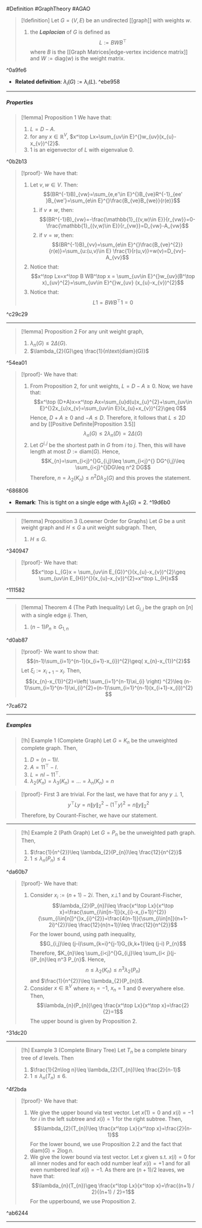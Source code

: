 #Definition #GraphTheory #AGAO 

> [!definition]
> Let $G=(V,E)$ be an undirected [[graph]] with weights $w$.
> 1. the ***Laplacian*** of $G$ is defined as $$L:=BWB^\top$$ where $B$ is the [[Graph Matrices|edge-vertex incidence matrix]] and $W:= \text{diag}(w)$ is the weight matrix.

^0a9fe6

- **Related definition**: $\lambda_{i}(G):= \lambda_{i}(L)$. ^ebe958
---
##### Properties
> [!lemma] Proposition 1
> We have that:
> 1. $L=D-A$.
> 2. for any $x\in \mathbb{R}^V$, $x^\top Lx=\sum_{uv\in E}^{}w_{uv}(x_{u}-x_{v})^{2}$.
> 3. $1$ is an eigenvector of $L$ with eigenvalue $0$.

^0b2b13

> [!proof]-
> We have that:
> 1. Let $v,w\in V$. Then: $$(BR^{-1}B)_{vw}=\sum_{e,e'\in E}^{}B_{ve}R^{-1}_{ee' }B_{we'}=\sum_{e\in E}^{}\frac{B_{ve}B_{we}}{r(e)}$$
>    1. if $v\neq w$, then: $$(BR^{-1}B)_{vw}=-\frac{\mathbb{1}_{(v,w)\in E}}{r_{vw}}=0-\frac{\mathbb{1}_{(v,w)\in E}}{r_{vw}}=D_{vw}-A_{vw}$$
>    2. if $v=w$, then: $$(BR^{-1}B)_{vv}=\sum_{e\in E}^{}\frac{B_{ve}^{2}}{r(e)}=\sum_{u:(u,v)\in E} \frac{1}{r(u,v)}=w(v)=D_{vv}-A_{vv}$$
> 2. Notice that: $$x^\top Lx=x^\top B WB^\top x = \sum_{uv\in E}^{}w_{uv}(B^\top x)_{uv}^{2}=\sum_{uv\in E}^{}w_{uv} (x_{u}-x_{v})^{2}$$
> 3. Notice that: $$L1= BWB^\top 1= 0$$

^c29c29

---
> [!lemma] Proposition 2
> For any unit weight graph, 
> 1. $\lambda_{n}(G)\leq 2 \Delta(G)$.
> 2. $\lambda_{2}(G)\geq \frac{1}{n\text{diam}(G)}$

^54ea01

> [!proof]-
> We have that: 
> 1. From Proposition 2, for unit weights, $L=D-A\geq 0$. Now, we have that: $$x^\top (D+A)x=x^\top Ax=\sum_{u}d(u)x_{u}^{2}+\sum_{uv\in E}^{}2x_{u}x_{v}=\sum_{uv\in E}(x_{u}+x_{v})^{2}\geq 0$$Hence, $D+A\geq 0$ and $-A\leq D$. Therefore, it follows that $L\leq 2D$ and by [[Positive Definite|Proposition 3.5]] $$\lambda_{n}(G)\leq 2\lambda_{n}(D)=2\Delta(G)$$
> 2. Let $G^{i,j}$ be the shortest path in $G$ from $i$ to $j$. Then, this will have length at most $D:=\text{diam}(G)$. Hence, $$K_{n}=\sum_{i<j}^{}G_{i,j}\leq \sum_{i<j}^{} DG^{i,j}\leq \sum_{i<j}^{}DG\leq n^2 DG$$Therefore, $n=\lambda_{2}(K_n)\leq n^2 D \lambda_{2}(G)$ and this proves the statement.

^686806

- **Remark**: This is tight on a single edge with $\lambda_{2}(G)=2$.  ^19d6b0
---
> [!lemma] Proposition 3 (Loewner Order for Graphs)
> Let $G$ be a unit weight graph and $H\leq G$ a unit weight subgraph. Then, 
> 1. $H\leq G$. 

^340947

> [!proof]-
> We have that: $$x^\top L_{G}x = \sum_{uv\in E_{G}}^{}(x_{u}-x_{v})^{2}\geq  \sum_{uv\in E_{H}}^{}(x_{u}-x_{v})^{2}=x^\top L_{H}x$$

^111582

---
> [!lemma] Theorem 4 (The Path Inequality)
> Let $G_{i,j}$ be the graph on $[n]$ with a single edge $ij$. Then, 
> 1. $(n-1)P_{n}\geq G_{1,n}$

^d0ab87

> [!proof]-
> We want to show that: $$(n-1)\sum_{i=1}^{n-1}(x_{i+1}-x_{i})^{2}\geq( x_{n}-x_{1})^{2}$$Let $\xi_{i}:= x_{i+1}-x_{i}$. Then, $$(x_{n}-x_{1})^{2}=\left( \sum_{i=1}^{n-1}\xi_{i} \right) ^{2}\leq (n-1)\sum_{i=1}^{n-1}\xi_{i}^{2}=(n-1)\sum_{i=1}^{n-1}(x_{i+1}-x_{i})^{2} $$

^7ca672

---
##### Examples
> [!h] Example 1 (Complete Graph)
> Let $G=K_{n}$ be the unweighted complete graph. Then, 
> 1. $D=(n-1)I$.
> 2. $A=1 1^\top - I$.
> 3. $L=nI-11^\top$.
> 4. $\lambda_{2}(K_{n})=\lambda_{3}(K_{n})=\dots=\lambda_{n}(K_{n})= n$

> [!proof]-
> First 3 are trivial. For the last, we have that for any $y\  \bot\  1$, $$y^\top L y=n\|y\|^{2}_{2}-(1^\top y)^{2}=n\|y\|^{2}_{2}$$Therefore, by Courant-Fischer, we have our statement.

---
> [!h] Example 2 (Path Graph)
> Let $G=P_{n}$ be the unweighted path graph. Then, 
> 1. $\frac{1}{n^{2}}\leq \lambda_{2}(P_{n})\leq \frac{12}{n^{2}}$
> 2. $1\leq \lambda_{n}(P_{n})\leq 4$

^da60b7

> [!proof]-
> We have that:
> 1. Consider $x_{i}:=(n+1)-2i$. Then, $x\bot 1$ and by Courant-Fischer, $$\lambda_{2}(P_{n})\leq \frac{x^\top Lx}{x^\top x}=\frac{\sum_{i\in[n-1]}(x_{i}-x_{i+1})^{2}}{\sum_{i\in[n]}^{}x_{i}^{2}}=\frac{4(n-1)}{\sum_{i\in[n]}(n+1-2i)^{2}}\leq \frac{12}{n(n+1)}\leq \frac{12}{n^{2}}$$For the lower bound, using path inequality, $$G_{i,j}\leq (j-i)\sum_{k=i}^{j-1}G_{k,k+1}\leq (j-i) P_{n}$$Therefore, $K_{n}\leq \sum_{i<j}^{}G_{i,j}\leq \sum_{i< j}(j-i)P_{n}\leq n^3 P_{n}$. Hence, $$n\leq \lambda_{2}(K_{n})\leq n^3\lambda_{2}(P_{n})$$and $\frac{1}{n^{2}}\leq \lambda_{2}(P_{n})$. 
> 2. Consider $x\in\mathbb{R}^V$ where $x_{1}=-1$, $x_{n}=1$ and 0 everywhere else. Then, $$\lambda_{n}(P_{n})\geq \frac{x^\top Lx}{x^\top x}=\frac{2}{2}=1$$The upper bound is given by Proposition 2.

^31dc20

---
> [!h] Example 3 (Complete Binary Tree)
> Let $T_{n}$ be a complete binary tree of $d$ levels. Then
> 1. $\frac{1}{2n\log n}\leq \lambda_{2}(T_{n})\leq \frac{2}{n-1}$
> 2. $1\leq \lambda_{n}(T_{n})\leq 6$.

^4f2bda

> [!proof]-
> We have that:
> 1. We give the upper bound via test vector. Let $x(1)=0$ and $x(i)=-1$ for $i$ in the left subtree and $x(i)=1$ for the right subtree. Then, $$\lambda_{2}(T_{n})\leq \frac{x^\top Lx}{x^\top x}=\frac{2}{n-1}$$ For the lower bound, we use Proposition 2.2 and the fact that $\text{diam}(G)=2\log n$. 
> 2. We give the lower bound via test vector. Let $x$ given s.t. $x(i)=0$ for all inner nodes and for each odd number leaf $x(i)=+1$ and for all even numbered leaf $x(i)=-1$. As there are $(n+1) / 2$ leaves, we have that: $$\lambda_{n}(T_{n})\geq \frac{x^\top Lx}{x^\top x}=\frac{(n+1) / 2}{(n+1) / 2}=1$$For the upperbound, we use Proposition 2.

^ab6244

---
